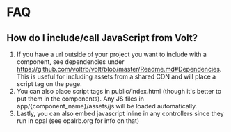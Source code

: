 # FAQ

## How do I include/call JavaScript from Volt?

1. If you have a url outside of your project you want to include with a component, see dependencies under https://github.com/voltrb/volt/blob/master/Readme.md#Dependencies. This is useful for including assets from a shared CDN and will place a script tag on the page.
2. You can also place script tags in public/index.html (though it's better to put them in the components). Any JS files in app/{component_name}/assets/js will be loaded automatically.
3. Lastly, you can also embed javascript inline in any controllers since they run in opal (see opalrb.org for info on that)
